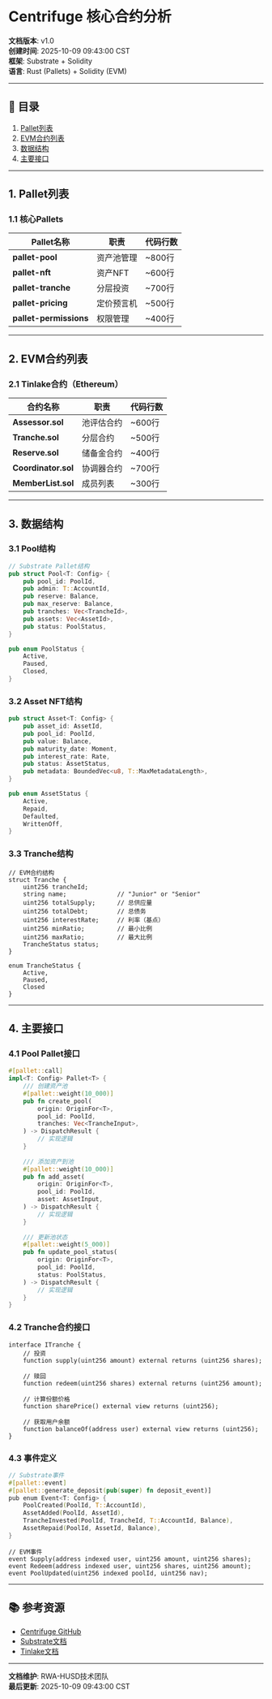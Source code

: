 # Centrifuge 核心合约分析

**文档版本**: v1.0  
**创建时间**: 2025-10-09 09:43:00 CST  
**框架**: Substrate + Solidity  
**语言**: Rust (Pallets) + Solidity (EVM)

---

## 📑 目录

1. [Pallet列表](#1-pallet列表)
2. [EVM合约列表](#2-evm合约列表)
3. [数据结构](#3-数据结构)
4. [主要接口](#4-主要接口)

---

## 1. Pallet列表

### 1.1 核心Pallets

| Pallet名称 | 职责 | 代码行数 |
|-----------|------|---------|
| **pallet-pool** | 资产池管理 | ~800行 |
| **pallet-nft** | 资产NFT | ~600行 |
| **pallet-tranche** | 分层投资 | ~700行 |
| **pallet-pricing** | 定价预言机 | ~500行 |
| **pallet-permissions** | 权限管理 | ~400行 |

---

## 2. EVM合约列表

### 2.1 Tinlake合约（Ethereum）

| 合约名称 | 职责 | 代码行数 |
|---------|------|---------|
| **Assessor.sol** | 池评估合约 | ~600行 |
| **Tranche.sol** | 分层合约 | ~500行 |
| **Reserve.sol** | 储备金合约 | ~400行 |
| **Coordinator.sol** | 协调器合约 | ~700行 |
| **MemberList.sol** | 成员列表 | ~300行 |

---

## 3. 数据结构

### 3.1 Pool结构

```rust
// Substrate Pallet结构
pub struct Pool<T: Config> {
    pub pool_id: PoolId,
    pub admin: T::AccountId,
    pub reserve: Balance,
    pub max_reserve: Balance,
    pub tranches: Vec<TrancheId>,
    pub assets: Vec<AssetId>,
    pub status: PoolStatus,
}

pub enum PoolStatus {
    Active,
    Paused,
    Closed,
}
```

### 3.2 Asset NFT结构

```rust
pub struct Asset<T: Config> {
    pub asset_id: AssetId,
    pub pool_id: PoolId,
    pub value: Balance,
    pub maturity_date: Moment,
    pub interest_rate: Rate,
    pub status: AssetStatus,
    pub metadata: BoundedVec<u8, T::MaxMetadataLength>,
}

pub enum AssetStatus {
    Active,
    Repaid,
    Defaulted,
    WrittenOff,
}
```

### 3.3 Tranche结构

```solidity
// EVM合约结构
struct Tranche {
    uint256 trancheId;
    string name;              // "Junior" or "Senior"
    uint256 totalSupply;      // 总供应量
    uint256 totalDebt;        // 总债务
    uint256 interestRate;     // 利率（基点）
    uint256 minRatio;         // 最小比例
    uint256 maxRatio;         // 最大比例
    TrancheStatus status;
}

enum TrancheStatus {
    Active,
    Paused,
    Closed
}
```

---

## 4. 主要接口

### 4.1 Pool Pallet接口

```rust
#[pallet::call]
impl<T: Config> Pallet<T> {
    /// 创建资产池
    #[pallet::weight(10_000)]
    pub fn create_pool(
        origin: OriginFor<T>,
        pool_id: PoolId,
        tranches: Vec<TrancheInput>,
    ) -> DispatchResult {
        // 实现逻辑
    }
    
    /// 添加资产到池
    #[pallet::weight(10_000)]
    pub fn add_asset(
        origin: OriginFor<T>,
        pool_id: PoolId,
        asset: AssetInput,
    ) -> DispatchResult {
        // 实现逻辑
    }
    
    /// 更新池状态
    #[pallet::weight(5_000)]
    pub fn update_pool_status(
        origin: OriginFor<T>,
        pool_id: PoolId,
        status: PoolStatus,
    ) -> DispatchResult {
        // 实现逻辑
    }
}
```

### 4.2 Tranche合约接口

```solidity
interface ITranche {
    // 投资
    function supply(uint256 amount) external returns (uint256 shares);
    
    // 赎回
    function redeem(uint256 shares) external returns (uint256 amount);
    
    // 计算份额价格
    function sharePrice() external view returns (uint256);
    
    // 获取用户余额
    function balanceOf(address user) external view returns (uint256);
}
```

### 4.3 事件定义

```rust
// Substrate事件
#[pallet::event]
#[pallet::generate_deposit(pub(super) fn deposit_event)]
pub enum Event<T: Config> {
    PoolCreated(PoolId, T::AccountId),
    AssetAdded(PoolId, AssetId),
    TrancheInvested(PoolId, TrancheId, T::AccountId, Balance),
    AssetRepaid(PoolId, AssetId, Balance),
}
```

```solidity
// EVM事件
event Supply(address indexed user, uint256 amount, uint256 shares);
event Redeem(address indexed user, uint256 shares, uint256 amount);
event PoolUpdated(uint256 indexed poolId, uint256 nav);
```

---

## 📚 参考资源

- [Centrifuge GitHub](https://github.com/centrifuge)
- [Substrate文档](https://docs.substrate.io)
- [Tinlake文档](https://docs.centrifuge.io/getting-started/tinlake)

---

**文档维护**: RWA-HUSD技术团队  
**最后更新**: 2025-10-09 09:43:00 CST
